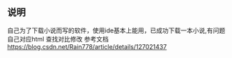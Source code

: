 
## 说明
自己为了下载小说而写的软件，使用ide基本上能用，已成功下载一本小说,有问题自己对应html 查找对比修改
参考文档
https://blog.csdn.net/Rain778/article/details/127021437

